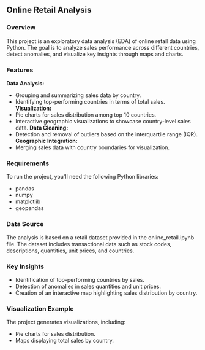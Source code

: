 ## Online Retail Analysis
### Overview
This project is an exploratory data analysis (EDA) of online retail data using Python. The goal is to analyze sales performance across different countries, detect anomalies, and visualize key insights through maps and charts.

### Features
**Data Analysis:**
- Grouping and summarizing sales data by country.
- Identifying top-performing countries in terms of total sales.
**Visualization:**
- Pie charts for sales distribution among top 10 countries.
- Interactive geographic visualizations to showcase country-level sales data.
**Data Cleaning:**
- Detection and removal of outliers based on the interquartile range (IQR).
**Geographic Integration:**
- Merging sales data with country boundaries for visualization.


### Requirements
To run the project, you'll need the following Python libraries:
- pandas
- numpy
- matplotlib
- geopandas

### Data Source
The analysis is based on a retail dataset provided in the online_retail.ipynb file. The dataset includes transactional data such as stock codes, descriptions, quantities, unit prices, and countries.

### Key Insights
- Identification of top-performing countries by sales.
- Detection of anomalies in sales quantities and unit prices.
- Creation of an interactive map highlighting sales distribution by country.

### Visualization Example
The project generates visualizations, including:
- Pie charts for sales distribution.
- Maps displaying total sales by country.
